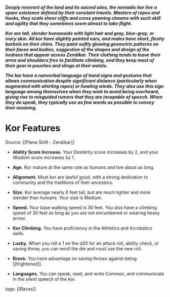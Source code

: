 _**Deeply reverent of the land and its sacred sites, the nomadic kor live a spare existence defined by their constant travels. Masters of ropes and hooks, they scale sheer cliffs and cross yawning chasms with such skill and agility that they sometimes seem almost to take flight.**_

_**Kor are tall, slender humanoids with light hair and gray, blue-gray, or ivory skin. All kor have slightly pointed ears, and males have short, fleshy barbels on their chins. They paint softly glowing geometric patterns on their faces and bodies, suggestive of the shapes and design of the hedrons that appear across Zendikar. Their clothing tends to leave their arms and shoulders free to facilitate climbing, and they keep most of their gear in pouches and slings at their waists.**_

_**The kor have a nonverbal language of hand signs and gestures that allows communication despite significant distance (particularly when augmented with whirling ropes) or howling winds. They also use this sign language among themselves when they wish to avoid being overheard, giving rise to misguided rumors that they are incapable of speech. When they do speak, they typically use as few words as possible to convey their meaning.**_

# Kor Features

Source: [[Plane Shift - Zendikar]]

-   **Ability Score Increase.** Your Dexterity score increases by 2, and your Wisdom score increases by 1.

-   **Age.** Kor mature at the same rate as humans and live about as long.

-   **Alignment.** Most kor are lawful good, with a strong dedication to community and the traditions of their ancestors.

-   **Size.** Kor average nearly 6 feet tall, but are much lighter and more slender than humans. Your size is Medium.

-   **Speed.** Your base walking speed is 30 feet. You also have a climbing speed of 30 feet as long as you are not encumbered or wearing heavy armor.

-   **Kor Climbing.** You have proficiency in the Athletics and Acrobatics skills.

-   **Lucky.** When you roll a 1 on the d20 for an attack roll, ability check, or saving throw, you can reroll the die and must use the new roll.

-   **Brave.** You have advantage on saving throws against being [[frightened]].

-   **Languages.** You can speak, read, and write Common, and communicate in the silent speech of the kor.

tags: [[Races]]
